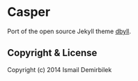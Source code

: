 # Casper

Port of the open source Jekyll theme [dbyll](https://github.com/dbtek/dbyll).

## Copyright & License

Copyright (c) 2014 Ismail Demirbilek